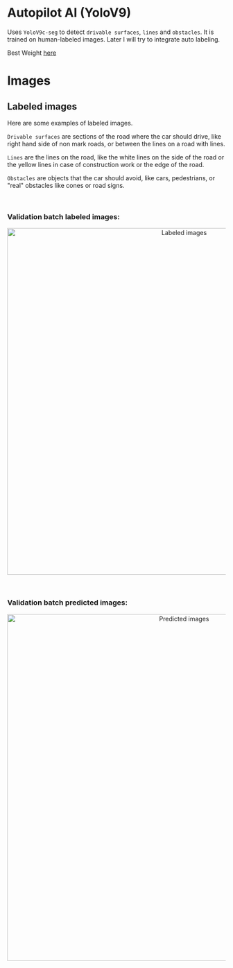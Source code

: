 # Autopilot AI (YoloV9)

Uses `YoloV9c-seg` to detect `drivable surfaces`, `lines` and `obstacles`.
It is trained on human-labeled images. Later I will try to integrate auto labeling.

<p align="left">Best Weight <a href="https://github.com/TheAypisamFpv/Autopilot/blob/master/autopilot%20AI/Best%20Weights/Yolo9_custom.pt" rel="noopener">here</a>
    <br>
</p>

# Images
## Labeled images

Here are some examples of labeled images.

`Drivable surfaces` are sections of the road where the car should drive, like right hand side of non mark roads, or between the lines on a road with lines.

`Lines` are the lines on the road, like the white lines on the side of the road or the yellow lines in case of construction work or the edge of the road.

`Obstacles` are objects that the car should avoid, like cars, pedestrians, or "real" obstacles like cones or road signs.

<br>

### Validation batch labeled images:

<p align="center">
 <img width=800px height=auto src="https://github.com/TheAypisamFpv/Autopilot/tree/Autopilot-AI/images/val_batch0_labels.jpg" alt="Labeled images">
</p>

<br>

### Validation batch predicted images:

<p align="center">
 <img width=800px height=auto src="https://github.com/TheAypisamFpv/Autopilot/tree/Autopilot-AI/images/val_batch0_pred.jpg" alt="Predicted images">
</p>
